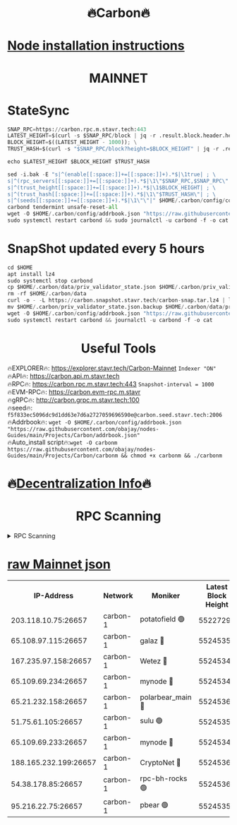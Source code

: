 <h1 align="center"> 🔥Carbon🔥</h1>

[Node installation instructions](https://github.com/obajay/nodes-Guides/tree/main/Projects/Carbon)
=
<h1 align="center"> MAINNET</h1>

# StateSync
```python
SNAP_RPC=https://carbon.rpc.m.stavr.tech:443
LATEST_HEIGHT=$(curl -s $SNAP_RPC/block | jq -r .result.block.header.height); \
BLOCK_HEIGHT=$((LATEST_HEIGHT - 1000)); \
TRUST_HASH=$(curl -s "$SNAP_RPC/block?height=$BLOCK_HEIGHT" | jq -r .result.block_id.hash)

echo $LATEST_HEIGHT $BLOCK_HEIGHT $TRUST_HASH

sed -i.bak -E "s|^(enable[[:space:]]+=[[:space:]]+).*$|\1true| ; \
s|^(rpc_servers[[:space:]]+=[[:space:]]+).*$|\1\"$SNAP_RPC,$SNAP_RPC\"| ; \
s|^(trust_height[[:space:]]+=[[:space:]]+).*$|\1$BLOCK_HEIGHT| ; \
s|^(trust_hash[[:space:]]+=[[:space:]]+).*$|\1\"$TRUST_HASH\"| ; \
s|^(seeds[[:space:]]+=[[:space:]]+).*$|\1\"\"|" $HOME/.carbon/config/config.toml
carbond tendermint unsafe-reset-all
wget -O $HOME/.carbon/config/addrbook.json "https://raw.githubusercontent.com/obajay/nodes-Guides/main/Projects/Carbon/addrbook.json"
sudo systemctl restart carbond && sudo journalctl -u carbond -f -o cat
```
# SnapShot  updated every 5 hours
```python
cd $HOME
apt install lz4
sudo systemctl stop carbond
cp $HOME/.carbon/data/priv_validator_state.json $HOME/.carbon/priv_validator_state.json.backup
rm -rf $HOME/.carbon/data
curl -o - -L https://carbon.snapshot.stavr.tech/carbon-snap.tar.lz4 | lz4 -c -d - | tar -x -C $HOME/.carbon --strip-components 2
mv $HOME/.carbon/priv_validator_state.json.backup $HOME/.carbon/data/priv_validator_state.json
wget -O $HOME/.carbon/config/addrbook.json "https://raw.githubusercontent.com/obajay/nodes-Guides/main/Projects/Carbon/addrbook.json"
sudo systemctl restart carbond && journalctl -u carbond -f -o cat
```

 <h1 align="center"> Useful Tools</h1>

🔥EXPLORER🔥:     https://explorer.stavr.tech/Carbon-Mainnet        `Indexer "ON"` \
🔥API🔥:          https://carbon.api.m.stavr.tech \
🔥RPC🔥:          https://carbon.rpc.m.stavr.tech:443              `Snapshot-interval = 1000` \
🔥EVM-RPC🔥:      https://carbon.evm-rpc.m.stavr \
🔥gRPC🔥:         http://carbon.grpc.m.stavr.tech:100 \
🔥seed🔥:      `f5f833ec5096dc9d1dd63e7d6a2727059696590e@carbon.seed.stavr.tech:2006` \
🔥Addrbook🔥:  `wget -O $HOME/.carbon/config/addrbook.json "https://raw.githubusercontent.com/obajay/nodes-Guides/main/Projects/Carbon/addrbook.json"` \
🔥Auto_install script🔥:`wget -O carbonm https://raw.githubusercontent.com/obajay/nodes-Guides/main/Projects/Carbon/carbonm && chmod +x carbonm && ./carbonm`

🔥[Decentralization Info](https://github.com/obajay/StateSync-snapshots/tree/main/Projects/Carbon/Decentralization)🔥
=
<h1 align="center"> RPC Scanning</h1>

<details>
<summary>RPC Scanning</summary>

<h2 align="center"> We scan nodes in real time every 4 hours. And we provide the final result of RPC endpoints.
We cannot influence the operation of these nodes in any way. </h2>


```python
If Voting Power is higher than 0 --> then the Node is a validator of the network and may be subject to attack and be a potential threat to the chain.
```
```python
We marked such validators with a red symbol
```

</details>

[raw Mainnet json](https://rpc-check.carbonm.stavr.tech/carbonm/rpc-carbonm-result.json)
=


<table><tr><th>IP-Address</th><th>Network</th><th>Moniker</th><th>Latest Block Height</th><th>Earliest Block Height</th><th>Catching Up</th><th>Tx Index</th><th>Voting Power</th><th>Scan Time</th></tr><tr><td>203.118.10.75:26657</td><td>carbon-1</td><td>potatofield 🟢</td><td>55227290</td><td>21164241</td><td>False</td><td>on</td><td>0</td><td>2024-03-23T17:46:33.267626252UTC</td></tr><tr><td>65.108.97.115:26657</td><td>carbon-1</td><td>galaz 🔴</td><td>55245358</td><td>47374001</td><td>False</td><td>on</td><td>10462613717</td><td>2024-03-23T17:47:01.444367399UTC</td></tr><tr><td>167.235.97.158:26657</td><td>carbon-1</td><td>Wetez 🔴</td><td>55245348</td><td>48067570</td><td>False</td><td>on</td><td>1385532024</td><td>2024-03-23T17:46:37.535546555UTC</td></tr><tr><td>65.109.69.234:26657</td><td>carbon-1</td><td>mynode 🔴</td><td>55245341</td><td>53160001</td><td>False</td><td>off</td><td>12068824159</td><td>2024-03-23T17:46:24.184130191UTC</td></tr><tr><td>65.21.232.158:26657</td><td>carbon-1</td><td>polarbear_main 🔴</td><td>55245361</td><td>54286001</td><td>False</td><td>on</td><td>10730625637</td><td>2024-03-23T17:47:06.105665808UTC</td></tr><tr><td>51.75.61.105:26657</td><td>carbon-1</td><td>sulu 🟢</td><td>55245351</td><td>54542001</td><td>False</td><td>off</td><td>0</td><td>2024-03-23T17:46:46.560250120UTC</td></tr><tr><td>65.109.69.233:26657</td><td>carbon-1</td><td>mynode 🔴</td><td>55245341</td><td>54660001</td><td>False</td><td>off</td><td>8390025528</td><td>2024-03-23T17:46:23.867257474UTC</td></tr><tr><td>188.165.232.199:26657</td><td>carbon-1</td><td>CryptoNet 🔴</td><td>55245361</td><td>55078001</td><td>False</td><td>off</td><td>3518396532</td><td>2024-03-23T17:47:05.808454075UTC</td></tr><tr><td>54.38.178.85:26657</td><td>carbon-1</td><td>rpc-bh-rocks 🟢</td><td>55245364</td><td>55108001</td><td>False</td><td>on</td><td>0</td><td>2024-03-23T17:47:12.455363310UTC</td></tr><tr><td>95.216.22.75:26657</td><td>carbon-1</td><td>pbear 🟢</td><td>55245352</td><td>55168001</td><td>False</td><td>on</td><td>0</td><td>2024-03-23T17:46:50.950499087UTC</td></tr></table>
